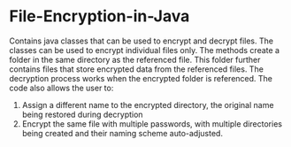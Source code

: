 # File-Encryption-in-Java
Contains java classes that can be used to encrypt and decrypt files.
The classes can be used to encrypt individual files only. The methods 
create a folder in the same directory as the referenced file. This folder
further contains files that store encrypted data from the referenced files.
The decryption process works when the encrypted folder is referenced.
The code also allows the user to:
  1) Assign a different name to the encrypted directory, the original name
     being restored during decryption
  2) Encrypt the same file with multiple passwords, with multiple directories
     being created and their naming scheme auto-adjusted.
